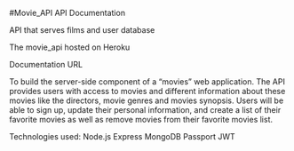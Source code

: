 #Movie_API API Documentation

API that serves films and user database

The movie_api hosted on Heroku

Documentation URL

To build the server-side component of a “movies” web application. The API provides users with access to movies and different information about these movies like the directors, movie genres and movies synopsis. Users will be able to sign up, update their personal information, and create a list of their favorite movies as well as remove movies from their favorite movies list.

Technologies used:
Node.js
Express
MongoDB
Passport
JWT
